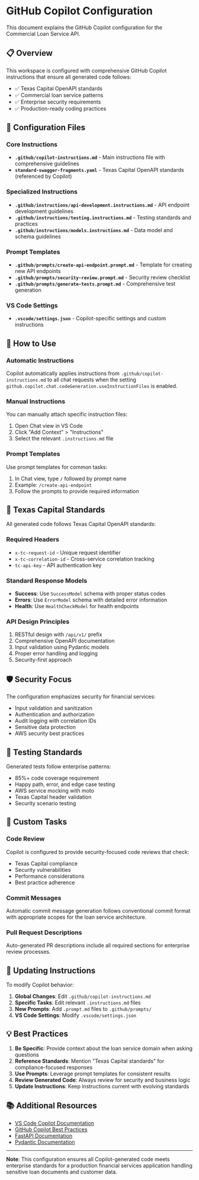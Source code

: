 # GitHub Copilot Configuration

This document explains the GitHub Copilot configuration for the Commercial Loan Service API.

## 📋 Overview

This workspace is configured with comprehensive GitHub Copilot instructions that ensure all generated code follows:
- ✅ Texas Capital OpenAPI standards
- ✅ Commercial loan service patterns
- ✅ Enterprise security requirements
- ✅ Production-ready coding practices

## 🔧 Configuration Files

### Core Instructions
- **`.github/copilot-instructions.md`** - Main instructions file with comprehensive guidelines
- **`standard-swagger-fragments.yaml`** - Texas Capital OpenAPI standards (referenced by Copilot)

### Specialized Instructions
- **`.github/instructions/api-development.instructions.md`** - API endpoint development guidelines
- **`.github/instructions/testing.instructions.md`** - Testing standards and practices
- **`.github/instructions/models.instructions.md`** - Data model and schema guidelines

### Prompt Templates
- **`.github/prompts/create-api-endpoint.prompt.md`** - Template for creating new API endpoints
- **`.github/prompts/security-review.prompt.md`** - Security review checklist
- **`.github/prompts/generate-tests.prompt.md`** - Comprehensive test generation

### VS Code Settings
- **`.vscode/settings.json`** - Copilot-specific settings and custom instructions

## 🚀 How to Use

### Automatic Instructions
Copilot automatically applies instructions from `.github/copilot-instructions.md` to all chat requests when the setting `github.copilot.chat.codeGeneration.useInstructionFiles` is enabled.

### Manual Instructions
You can manually attach specific instruction files:
1. Open Chat view in VS Code
2. Click "Add Context" > "Instructions"
3. Select the relevant `.instructions.md` file

### Prompt Templates
Use prompt templates for common tasks:
1. In Chat view, type `/` followed by prompt name
2. Example: `/create-api-endpoint`
3. Follow the prompts to provide required information

## 📖 Texas Capital Standards

All generated code follows Texas Capital OpenAPI standards:

### Required Headers
- `x-tc-request-id` - Unique request identifier
- `x-tc-correlation-id` - Cross-service correlation tracking  
- `tc-api-key` - API authentication key

### Standard Response Models
- **Success**: Use `SuccessModel` schema with proper status codes
- **Errors**: Use `ErrorModel` schema with detailed error information
- **Health**: Use `HealthCheckModel` for health endpoints

### API Design Principles
1. RESTful design with `/api/v1/` prefix
2. Comprehensive OpenAPI documentation
3. Input validation using Pydantic models
4. Proper error handling and logging
5. Security-first approach

## 🛡️ Security Focus

The configuration emphasizes security for financial services:
- Input validation and sanitization
- Authentication and authorization
- Audit logging with correlation IDs
- Sensitive data protection
- AWS security best practices

## 🧪 Testing Standards

Generated tests follow enterprise patterns:
- 85%+ code coverage requirement
- Happy path, error, and edge case testing
- AWS service mocking with moto
- Texas Capital header validation
- Security scenario testing

## 📝 Custom Tasks

### Code Review
Copilot is configured to provide security-focused code reviews that check:
- Texas Capital compliance
- Security vulnerabilities
- Performance considerations
- Best practice adherence

### Commit Messages
Automatic commit message generation follows conventional commit format with appropriate scopes for the loan service architecture.

### Pull Request Descriptions
Auto-generated PR descriptions include all required sections for enterprise review processes.

## 🔄 Updating Instructions

To modify Copilot behavior:

1. **Global Changes**: Edit `.github/copilot-instructions.md`
2. **Specific Tasks**: Edit relevant `.instructions.md` files
3. **New Prompts**: Add `.prompt.md` files to `.github/prompts/`
4. **VS Code Settings**: Modify `.vscode/settings.json`

## 💡 Best Practices

1. **Be Specific**: Provide context about the loan service domain when asking questions
2. **Reference Standards**: Mention "Texas Capital standards" for compliance-focused responses
3. **Use Prompts**: Leverage prompt templates for consistent results
4. **Review Generated Code**: Always review for security and business logic
5. **Update Instructions**: Keep instructions current with evolving standards

## 📚 Additional Resources

- [VS Code Copilot Documentation](https://code.visualstudio.com/docs/copilot/copilot-customization)
- [GitHub Copilot Best Practices](https://docs.github.com/en/copilot/using-github-copilot/best-practices-for-using-github-copilot)
- [FastAPI Documentation](https://fastapi.tiangolo.com/)
- [Pydantic Documentation](https://docs.pydantic.dev/)

---

**Note**: This configuration ensures all Copilot-generated code meets enterprise standards for a production financial services application handling sensitive loan documents and customer data.
